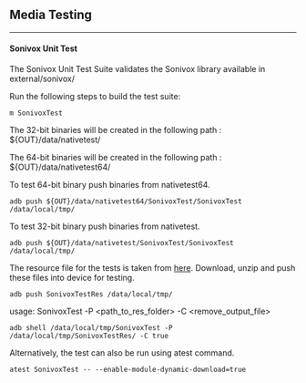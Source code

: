 ## Media Testing ##
---
#### Sonivox Unit Test
The Sonivox Unit Test Suite validates the Sonivox library available in external/sonivox/

Run the following steps to build the test suite:
```
m SonivoxTest
```

The 32-bit binaries will be created in the following path : ${OUT}/data/nativetest/

The 64-bit binaries will be created in the following path : ${OUT}/data/nativetest64/

To test 64-bit binary push binaries from nativetest64.
```
adb push ${OUT}/data/nativetest64/SonivoxTest/SonivoxTest /data/local/tmp/
```

To test 32-bit binary push binaries from nativetest.
```
adb push ${OUT}/data/nativetest/SonivoxTest/SonivoxTest /data/local/tmp/
```

The resource file for the tests is taken from [here](https://storage.googleapis.com/android_media/external/sonivox/test/SonivoxTestRes.zip). Download, unzip and push these files into device for testing.

```
adb push SonivoxTestRes /data/local/tmp/
```

usage: SonivoxTest -P \<path_to_res_folder\> -C <remove_output_file>
```
adb shell /data/local/tmp/SonivoxTest -P /data/local/tmp/SonivoxTestRes/ -C true
```
Alternatively, the test can also be run using atest command.

```
atest SonivoxTest -- --enable-module-dynamic-download=true
```
